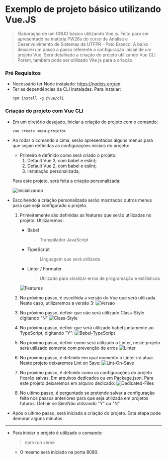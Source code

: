 # Exemplo de projeto básico utilizando Vue.JS

>Elaboração de um CRUD básico utilizando Vue.js. 
>Feito para ser apresentado na matéria PW26s do curso de Análise e Desenvolvimento de Sistemas da UTFPR - Pato Branco.
>A baixo deixarei um passo a passo referente a configuração inicial de um projeto Vue.
>Será detalhado a criação do projeto utilizando Vue CLI. Porém, também pode ser utilizado Vite js para a criação.

### Pré Requisitos

* Necessário ter Node instalado: <https://nodejs.org/en>
* Ter as dependências da CLI instaladas. Para instalar:
    ```
    npm install -g @vue/cli
    ```

### Criação do projeto com Vue CLI
    
* Em um diretório desejado, Iniciar a criação do projeto com o comando:
    ```
    vue create <meu-projeto>
    ```

* Ao rodar o comando a cima, serão apresentados alguns menus para que sejam definidas as configurações iniciais do projeto:
    * Primeiro é definido como será criado o projeto: 
        1. Default Vue 3, com babel e eslint; 
        2. Default Vue 2, com babel e eslint; 
        3. Instalação personalizada;
    <p>Para este projeto, será feita a criação personalizada:</p>

    ![Inicializando](https://i.imgur.com/uN101NC.png)

* Escolhendo a criação personalizada serão mostrados outros menus para que seja configurado o projeto.
    1. Primeiramente são definidas as features que serão utilizadas no projeto. Utilizaremos:
        * Babel
            > Transpilador JavaScript
        * TypeScript
            > Linguagem que será utilizada
        * Linter / Formater
            > Utilizado para sinalizar erros de programação e estilísticos

        ![Features](https://i.imgur.com/C27SukT.png) 

    2. No próximo passo, é escolhida a versão do Vue que será utilizada. Neste caso, utilizaremos a versão 3:
        ![Versao](https://i.imgur.com/Ky7hdNj.png)

    3. No próximo passo, definir que não será utilizado Class-Style digitando "N"
        ![Class-Style](https://i.imgur.com/te3C10v.png)

    4. No próximo passo, definir que será utilizado babel juntamente ao TypeScript, digitando "Y":
        ![Babel-TypeScript](https://i.imgur.com/0LAAaNO.png)

    5. No proximo passo, definir como será utilizado o Linter, neste projeto será utilizado somente com prevenção de erros
        ![Linter](https://i.imgur.com/WOWA6c7.png)

    6. No proximo passo, é definido em qual momento o Linter irá atuar. Neste projeto deixaremos Lint on Save:
        ![Lint-On-Save](https://i.imgur.com/3kdxQxF.png)

    7. No proximo passo, é definido como as configurações do projeto ficarão salvas. Em arquivos dedicados ou em Package.json. Para este projeto deixaremos em arquivo dedicado:
        ![Dedicated-Files](https://i.imgur.com/dHFVqj5.png)
    
    9. No ultimo passo, é perguntado se pretende salvar a configuração feita nos passos anteriores para que seja utilizada em projetos futuros. Definir se Sim/Não utilizando "Y" ou "N"

* Após o ultimo passo, será iniciada a criação do projeto. Esta etapa pode demorar alguns minutos.

---

* Para iniciar o projeto é utilizado o comando:
    > npm run serve
    * O mesmo será iniciado na porta 8080.